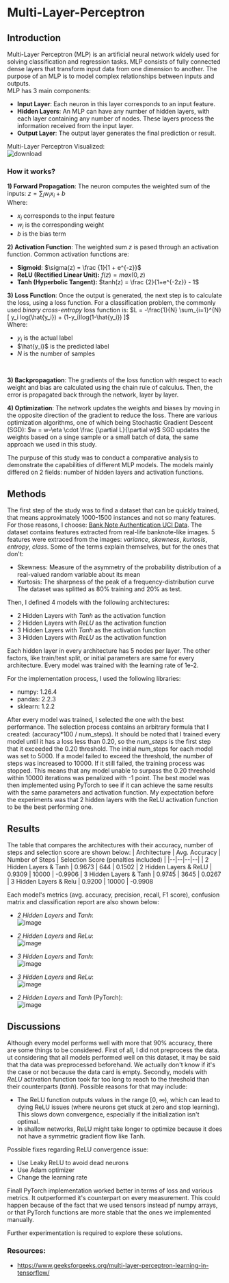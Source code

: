# Multi-Layer-Perceptron

## Introduction
Multi-Layer Perceptron (MLP) is an artificial neural network widely used for solving classification and regression tasks. MLP consists of fully connected dense layers that transform input data from one dimension to another. The purpose of an MLP is to model complex relationships between inputs and outputs. <br />
MLP has 3 main components:
- **Input Layer**: Each neuron in this layer corresponds to an input feature.
- **Hidden Layers**: An MLP can have any number of hidden layers, with each layer containing any number of nodes. These layers process the information received from the input layer.
- **Output Layer**: The output layer generates the final prediction or result.

Multi-Layer Perceptron Visualized: <br />
![download](https://media.geeksforgeeks.org/wp-content/uploads/nodeNeural.jpg)

### How it works?
**1) Forward Propagation**: The neuron computes the weighted sum of the inputs: $z = \sum_i w_ix_i + b$ <br />
Where:
- $x_i$ corresponds to the input feature
- $w_i$ is the corresponding weight
- $b$ is the bias term
​<br/>

**2) Activation Function**: The weighted sum $z$ is pased through an activation function. Common activation functions are:
  - **Sigmoid**: $\sigma(z) = \frac {1}{1 + e^{-z}}$
  - **ReLU (Rectified Linear Unit):** $f(z) = max(0,z)$
  - **Tanh (Hyperbolic Tangent):** $tanh(z) = \frac {2}{1+e^{-2z}} - 1$

**3) Loss Function**: Once the output is generated, the next step is to calculate the loss, using a loss function. For a classification problem, the commonly used *binary cross-entropy* loss function is: $L = -\frac{1}{N} \sum_{i=1}^{N} [ y_i log(\hat{y_i}) + (1-y_i)log(1-\hat{y_i}) ]$ <br />
Where:
- $y_i$ is the actual label
- $\hat{y_i}$ is the predicted label
- $N$ is the number of samples
<br />

**3) Backpropagation**: The gradients of the loss function with respect to each weight and bias are calculated using the chain rule of calculus. Then, the error is propagated back through the network, layer by layer.

**4) Optimization**: The network updates the weights and biases by moving in the opposite direction of the gradient to reduce the loss. There are various optimization algorithms, one of which being Stochastic Gradient Descent (SGD): $w = w-\eta \cdot \frac {\partial L}{\partial w}$
SGD updates the weights based on a singe sample or a small batch of data, the same approach we used in this study.

The purpuse of this study was to conduct a comparative analysis to demonstrate the capabilities of different MLP models. The models mainly differed on 2 fields: number of hidden layers and activation functions.

## Methods
The first step of the study was to find a dataset that can be quickly trained, that means approximately 1000-1500 instances and not so many features. For those reasons, I choose: [Bank Note Authentication UCI Data](https://www.kaggle.com/datasets/ritesaluja/bank-note-authentication-uci-data). The dataset contains features extracted from real-life banknote-like images. 5 features were extraced from the images: *variance*, *skewness*, *kurtosis*, *entropy*, *class*. Some of the terms explain themselves, but for the ones that don't:
- Skewness: Measure of the asymmetry of the probability distribution of a real-valued random variable about its mean
- Kurtosis: The sharpness of the peak of a frequency-distribution curve
The dataset was splitted as 80% training and 20% as test.

Then, I defined 4 models with the following architectures:
- 2 Hidden Layers with *Tanh* as the activation function
- 2 Hidden Layers with *ReLU* as the activation function
- 3 Hidden Layers with *Tanh* as the activation function
- 3 Hidden Layers with *ReLU* as the activation function

Each hidden layer in every architecture has 5 nodes per layer. The other factors, like train/test split, or initial parameters are same for every architecture. Every model was trained with the learning rate of 1e-2.

For the implementation process, I used the following libraries: 
- numpy: 1.26.4
- pandas: 2.2.3
- sklearn: 1.2.2

After every model was trained, I selected the one with the best performance. The selection process contains an arbitrary formula that I created: (accuracy*100 / num_steps). It should be noted that I trained every model until it has a loss less than 0.20, so the *num_steps* is the first step that it exceeded the 0.20 threshold. The initial num_steps for each model was set to 5000. If a model failed to exceed the threshold, the number of steps was increased to 10000. If it still failed, the training process was stopped. This means that any model unable to surpass the 0.20 threshold within 10000 iterations was penalized with -1 point. The best model was then implemented using PyTorch to see if it can achieve the same results with the same parameters and activation function.
My expectation before the experiments was that 2 hidden layers with the ReLU activation function to be the best performing one.

## Results
The table that compares the architectures with their accuracy, number of steps and selection score are shown below:
| Architecture | Avg. Accuracy | Number of Steps | Selection Score (penalties included) |
|--|--|--|--|
| 2 Hidden Layers & Tanh | 0.9673 | 644 | 0.1502
| 2 Hidden Layers & ReLU | 0.9309 | 10000 | -0.9906
| 3 Hidden Layers & Tanh | 0.9745 | 3645 | 0.0267
| 3 Hidden Layers & Relu | 0.9200 | 10000 | -0.9908

Each model's metrics (avg. accuracy, precision, recall, F1 score), confusion matrix and classification report are also shown below:

- *2 Hidden Layers* and *Tanh*: <br />
![image](https://github.com/user-attachments/assets/8ab1561c-7a38-4acf-912f-54524a6788d0)

- *2 Hidden Layers* and *ReLu*: <br />
![image](https://github.com/user-attachments/assets/27d4d3f7-3bc7-4d1d-ad29-ad9ca95cee7f)

- *3 Hidden Layers* and *Tanh*: <br />
![image](https://github.com/user-attachments/assets/6dafdbd3-c27d-425e-9c5a-1b6f094757de)

- *3 Hidden Layers* and *ReLu*: <br />
![image](https://github.com/user-attachments/assets/69208cfc-d4dc-44fe-af50-b7e1c51c2a29)

- *2 Hidden Layers* and *Tanh* (PyTorch): <br />
![image](https://github.com/user-attachments/assets/d7efaf8b-0cdf-47fc-be8f-9872525086d4)



## Discussions
Although every model performs well with more that 90% accuracy, there are some things to be considered. First of all, I did not preprocess the data. ut considering that all models performed well on this dataset, it may be said that tha data was preprocessed beforehand. We actually don't know if it's the case or not because the data card is empty. Secondly, models with *ReLU* activation function took far too long to reach to the threshold than their counterparts (*tanh*). Possible reasons for that may include:
- The ReLU function outputs values in the range [0, ∞), which can lead to dying ReLU issues (where neurons get stuck at zero and stop learning). This slows down convergence, especially if the initialization isn't optimal.
- In shallow networks, ReLU might take longer to optimize because it does not have a symmetric gradient flow like Tanh.

Possible fixes regarding ReLU convergence issue:
- Use Leaky ReLU to avoid dead neurons
- Use Adam optimizer
- Change the learning rate

Finall PyTorch implementation worked better in terms of loss and various metrics. It outperformed it's counterpart on every measurement. This could happen because of the fact that we used tensors instead pf numpy arrays, or that PyTorch functions are more stable that the ones we implemented manually.

Further experimentation is required to explore these solutions.

### Resources:
- https://www.geeksforgeeks.org/multi-layer-perceptron-learning-in-tensorflow/

